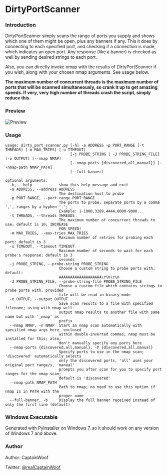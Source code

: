 # DirtyPortScanner

### Introduction

DirtyPortScanner simply scans the range of ports you supply and shows which one of them might be open, plus any banners if any. This it does by connecting to each specified port, and checking if a connection is made, which indicates an open port. Any response (like a banner) is checked as well by sending desired strings to each port.

Also, you can directly invoke nmap with the results of DirtyPortScanner if you wish, along with your chosen nmap arguments. See usage below.

**The maximum number of concurrent threads is the maximum number of ports that will be scanned simultaneously, so crank it up to get amazing speeds. If very, very high number of threads crash the script, simply reduce this.**

### Preview

![Preview](https://drive.google.com/uc?export=view&id=1UPFK0iZFrH9hLC65sRU6RMMiwhLxrflN)

### Usage

```
usage: dirty_port_scanner.py [-h] -a ADDRESS -p PORT_RANGE [-t THREADS] [-m MAX_TRIES] [-u TIMEOUT]
                             [-j PROBE_STRING | -J PROBE_STRING_FILE] [-o OUTPUT] [--nmap NMAP]
                             [--nmap-ports {discovered,all,manual}] [--nmap-path NMAP_PATH]
                             [--full-banner]

optional arguments:
  -h, --help            show this help message and exit
  -a ADDRESS, --address ADDRESS
                        The destination host to probe
  -p PORT_RANGE, --port-range PORT_RANGE
                        The ports to probe; separate ports by a comma ',', ranges by a hyphen '-';
                        Example: 1-1000,3289,4444,8000-9000...
  -t THREADS, --threads THREADS
                        The maximum number of concurrent threads to use; default is 10; INCREASE
                        FOR SPEED!                                                                   
  -m MAX_TRIES, --max-tries MAX_TRIES                                                               
                        Maximum number of retries for probing each port: default is 3
  -u TIMEOUT, --timeout TIMEOUT
                        Maximum number of seconds to wait for each probe's response; default is 3
                        seconds
  -j PROBE_STRING, --probe-string PROBE_STRING
                        Choose a custom string to probe ports with; default:
                        AAAAAAAAAAAAAAAAAAA\r\n\r\n
  -J PROBE_STRING_FILE, --probe-string-file PROBE_STRING_FILE
                        Choose a custom file which contains strings to probe ports with; provided
                        file will be read in binary mode
  -o OUTPUT, --output OUTPUT
                        Save scan results to a file with specified filename; using with nmap will
                        output nmap results to another file with same name but with '_nmap' as
                        prefix
  --nmap NMAP, -n NMAP  Start an nmap scan automatically with specified nmap args here, enclosed
                        within double-inverted commas; nmap must be installed for this; also,
                        don't manually specify any ports here
  --nmap-ports {discovered,all,manual}, -P {discovered,all,manual}
                        Specify ports to use in the nmap scan; 'discovered' automatically selects
                        only the discovered ports, 'all' uses your original port range/s, 'manual'
                        prompts you after scan for you to specify port ranges for the nmap scan;
                        default is 'discovered'
  --nmap-path NMAP_PATH
                        Path to nmap; no need to use this option if nmap is in PATH with the
                        proper name                        
  --full-banner, -b     Display the full banner received instead of only the first line (default)
```

### Windows Executable
Generated with PyInstaller on Windows 7, so it should work on any version of Windows 7 and above.

### Author

Author: CaptainWoof

Twitter: [@realCaptainWoof](https://www.twitter.com/realCaptainWoof)


